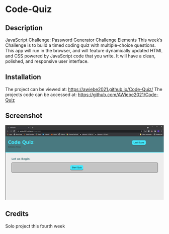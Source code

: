 # Code-Quiz


## Description 

JavaScript Challenge: Password Generator
Challenge Elements
This week’s Challenge is to build a timed coding quiz with multiple-choice questions. This 
app will run in the browser, and will feature dynamically updated HTML and CSS powered by JavaScript 
code that you write. It will have a clean, polished, and responsive user interface. 


## Installation

The project can be viewed at: https://awiebe2021.github.io/Code-Quiz/
The projects code can be accessed at: https://github.com/AWiebe2021/Code-Quiz

## Screenshot
![Code-Quiz Screenshot](./assets/images/Screenshot.png)

## Credits
Solo project this fourth week